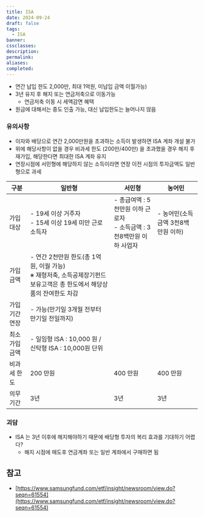 ```yaml
---
title: ISA
date: 2024-09-24
draft: false
tags:
  - ISA
banner: 
cssclasses: 
description: 
permalink: 
aliases: 
completed:
---
```

- 연간 납입 한도 2,000만, 최대 1억원, 미납입 금액 이월가능)
- 3년 유지 후 해지 또는 연금저축으로 이동가능
	- 연금저축 이동 시 세액감면 혜택
- 원금에 대해서는 중도 인출 가능, 대신 납입한도는 늘어나지 않음
### 유의사항
- 이자와 배당으로 연간 2,000만원을 초과하는 소득이 발생하면 ISA 계좌 개설 불가
- 위에 해당사항이 없을 경우 비과세 한도 (200만/400만) 을 초과했을 경우 해지 후 재가입, 해당한다면 최대한 ISA 계좌 유지
- 연장시점에 서민형에 해당하지 않는 소득이라면 연장 이전 시점의 투자금액도 일반형으로 과세

|구분|일반형|서민형|농어민|
|---|---|---|---|
|가입대상|- 19세 이상 거주자<br>- 15세 이상 19세 미만 근로소득자|- 총급여액 : 5천만원 이하 근로자<br>- 소득금액 : 3천8백만원 이하 사업자|- 농어민(소득금액 3천8백만원 이하)|
|가입금액|- 연간 2천만원 한도(총 1억원, 이월 가능)  <br>    ※ 재형저축, 소득공제장기펀드 보유고객은 총 한도에서 해당상품의 잔여한도 차감|   |   |
|가입기간 연장|- 가능(만기일 3개월 전부터 만기일 전일까지)|   |   |
|최소 가입금액|- 일임형 ISA : 10,000 원 / 신탁형 ISA : 10,000원 단위|   |   |
|비과세 한도|200 만원|400 만원|400 만원|
|의무기간|3년|3년|3년|

### 괴담
- ISA 는 3년 이후에 해지해야하기 때문에 배당형 투자의 복리 효과를 기대하기 어렵다?
	- 해지 시점에 매도후 연금계좌 또는 일반 계좌에서 구매하면 됨

## 참고
- [https://www.samsungfund.com/etf/insight/newsroom/view.do?seqn=61554](https://www.samsungfund.com/etf/insight/newsroom/view.do?seqn=61554)